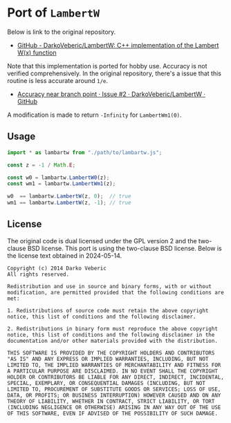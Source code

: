 # Port of `LambertW`
Below is link to the original repository.

- [GitHub - DarkoVeberic/LambertW: C++ implementation of the Lambert W(x) function](https://github.com/DarkoVeberic/LambertW)

Note that this implementation is ported for hobby use. Accuracy is not verified comprehensively. In the original repository, there's a issue that this routine is less accurate around `1/e`.

- [Accuracy near branch point · Issue #2 · DarkoVeberic/LambertW · GitHub](https://github.com/DarkoVeberic/LambertW/issues/2)

A modification is made to return `-Infinity` for `LambertWm1(0)`.

## Usage
```javascript
import * as lambartw from "./path/to/lambartw.js";

const z = -1 / Math.E;

const w0 = lambartw.LambertW0(z);
const wm1 = lambartw.LambertWm1(z);

w0  == lambartw.LambertW(z, 0);  // true
wm1 == lambartw.LambertW(z, -1); // true
```

## License
The original code is dual licensed under the GPL version 2 and the two-clause BSD license. This port is using the two-clause BSD license. Below is the license text obtained in 2024-05-14.

```
Copyright (c) 2014 Darko Veberic
All rights reserved.

Redistribution and use in source and binary forms, with or without modification, are permitted provided that the following conditions are met:

1. Redistributions of source code must retain the above copyright notice, this list of conditions and the following disclaimer.

2. Redistributions in binary form must reproduce the above copyright notice, this list of conditions and the following disclaimer in the documentation and/or other materials provided with the distribution.

THIS SOFTWARE IS PROVIDED BY THE COPYRIGHT HOLDERS AND CONTRIBUTORS "AS IS" AND ANY EXPRESS OR IMPLIED WARRANTIES, INCLUDING, BUT NOT LIMITED TO, THE IMPLIED WARRANTIES OF MERCHANTABILITY AND FITNESS FOR A PARTICULAR PURPOSE ARE DISCLAIMED. IN NO EVENT SHALL THE COPYRIGHT HOLDER OR CONTRIBUTORS BE LIABLE FOR ANY DIRECT, INDIRECT, INCIDENTAL, SPECIAL, EXEMPLARY, OR CONSEQUENTIAL DAMAGES (INCLUDING, BUT NOT LIMITED TO, PROCUREMENT OF SUBSTITUTE GOODS OR SERVICES; LOSS OF USE, DATA, OR PROFITS; OR BUSINESS INTERRUPTION) HOWEVER CAUSED AND ON ANY THEORY OF LIABILITY, WHETHER IN CONTRACT, STRICT LIABILITY, OR TORT (INCLUDING NEGLIGENCE OR OTHERWISE) ARISING IN ANY WAY OUT OF THE USE OF THIS SOFTWARE, EVEN IF ADVISED OF THE POSSIBILITY OF SUCH DAMAGE.
```
